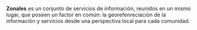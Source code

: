 **Zonales** es un conjunto de servicios de información, reunidos en un mismo lugar, que poseen un factor en común: la georefenreciación de la información y servicios desde una perspectiva local para cada comunidad.